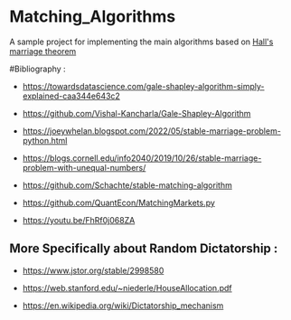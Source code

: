 # Matching_Algorithms
A sample project for implementing the main algorithms based on [Hall's marriage theorem](https://en.wikipedia.org/wiki/Stable_marriage_problem)

#Bibliography :

- https://towardsdatascience.com/gale-shapley-algorithm-simply-explained-caa344e643c2

- https://github.com/Vishal-Kancharla/Gale-Shapley-Algorithm

- https://joeywhelan.blogspot.com/2022/05/stable-marriage-problem-python.html

- https://blogs.cornell.edu/info2040/2019/10/26/stable-marriage-problem-with-unequal-numbers/

- https://github.com/Schachte/stable-matching-algorithm

- https://github.com/QuantEcon/MatchingMarkets.py

- https://youtu.be/FhRf0j068ZA

## More Specifically about Random Dictatorship :

- https://www.jstor.org/stable/2998580

- https://web.stanford.edu/~niederle/HouseAllocation.pdf

- https://en.wikipedia.org/wiki/Dictatorship_mechanism
